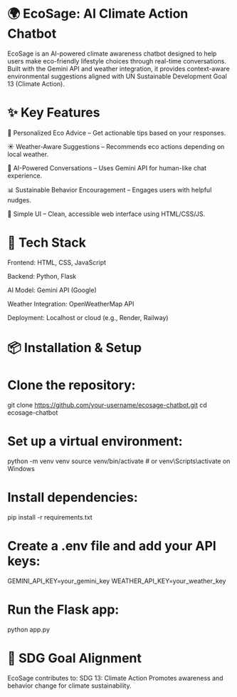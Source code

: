 # 🌍 EcoSage: AI Climate Action Chatbot
EcoSage is an AI-powered climate awareness chatbot designed to help users make eco-friendly lifestyle choices through real-time conversations. Built with the Gemini API and weather integration, it provides context-aware environmental suggestions aligned with UN Sustainable Development Goal 13 (Climate Action).

# ✨ Key Features
🌿 Personalized Eco Advice – Get actionable tips based on your responses.

☀️ Weather-Aware Suggestions – Recommends eco actions depending on local weather.

🧠 AI-Powered Conversations – Uses Gemini API for human-like chat experience.

📊 Sustainable Behavior Encouragement – Engages users with helpful nudges.

🔐 Simple UI – Clean, accessible web interface using HTML/CSS/JS.

# 🧰 Tech Stack
Frontend: HTML, CSS, JavaScript

Backend: Python, Flask

AI Model: Gemini API (Google)

Weather Integration: OpenWeatherMap API

Deployment: Localhost or cloud (e.g., Render, Railway)

# 📦 Installation & Setup
# Clone the repository:
git clone https://github.com/your-username/ecosage-chatbot.git
cd ecosage-chatbot

# Set up a virtual environment:
python -m venv venv
source venv/bin/activate  # or venv\Scripts\activate on Windows

# Install dependencies:
pip install -r requirements.txt

# Create a .env file and add your API keys:
GEMINI_API_KEY=your_gemini_key
WEATHER_API_KEY=your_weather_key

# Run the Flask app:
python app.py


# 🎯 SDG Goal Alignment
EcoSage contributes to:
SDG 13: Climate Action
Promotes awareness and behavior change for climate sustainability.



